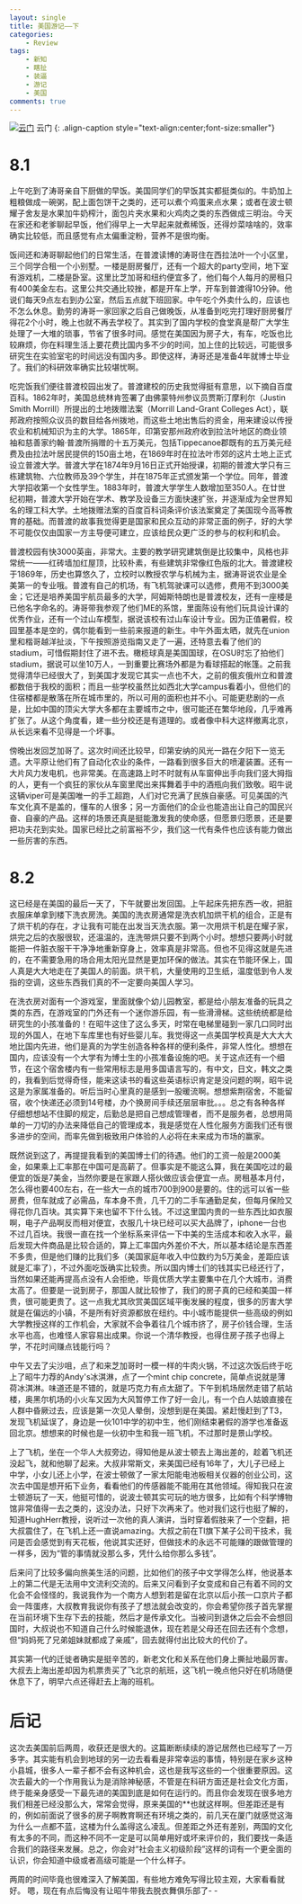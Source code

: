 ```yaml
---
layout: single
title: 美国游记——下
categories: 
    - Review 
tags: 
    - 新知
    - 瞎扯
    - 装逼
    - 游记
    - 美国
comments: true
---
```


[![云门](http://wuyhthu.oss-cn-beijing.aliyuncs.com/postIMGS/%E7%BE%8E%E5%9B%BD%E6%B8%B8%E8%AE%B0/cloudgate.jpg)](http://wuyhthu.oss-cn-beijing.aliyuncs.com/postIMGS/%E7%BE%8E%E5%9B%BD%E6%B8%B8%E8%AE%B0/cloudgate.jpg)
云门
{: .align-caption style="text-align:center;font-size:smaller"}

# 8.1
上午吃到了涛哥亲自下厨做的早饭。美国同学们的早饭其实都挺类似的。牛奶加上粗粮做成一碗粥，配上面包饼干之类的，还可以煮个鸡蛋来点水果；或者在波士顿耀子舍友是水果加牛奶榨汁，面包片夹水果和火鸡肉之类的东西做成三明治。今天在家还和老爹聊起早饭，他们得早上一大早起来就煮稀饭，还得炒菜啥啥的，效率确实比较低，而且感觉有点太偏重淀粉，营养不是很均衡。

饭间还和涛哥聊起他们的日常生活，在普渡读博的涛哥住在西拉法叶一个小区里，三个同学合租一个小别墅。一楼是厨房餐厅，还有一个超大的party空间，地下室有游戏机，二楼是卧室。这里比芝加哥和纽约便宜多了，他们每个人每月的房租只有400美金左右。这里公共交通比较挫，都是开车上学，开车到普渡得10分钟。他说们每天9点左右到办公室，然后五点就下班回家。中午吃个外卖什么的，应该也不怎么休息。勤劳的涛哥一家回家之后自己做晚饭，从准备到吃完打理好厨房餐厅得花2个小时，晚上也就不再去学校了。其实到了国内学校的食堂真是帮广大学生处理了一大堆的琐事，节省了很多时间。感觉在美国因为房子大，有车，吃饭也比较麻烦，你在料理生活上要花费比国内多不少的时间，加上住的比较远，可能很多研究生在实验室宅的时间远没有国内多。即使这样，涛哥还是准备4年就博士毕业了。我们的科研效率确实比较堪忧啊。

吃完饭我们便往普渡校园出发了。普渡建校的历史我觉得挺有意思，以下摘自百度百科。1862年时，美国总统林肯签署了由佛蒙特州参议员贾斯汀摩利尔（Justin Smith Morrill）所提出的土地拨赠法案（Morrill Land-Grant Colleges Act），联邦政府按照众议员的数目给各州拨地，而这些土地出售后的资金，用来建设以传授农业和机械知识为主的大学。1865年，印第安那州政府收到拉法叶地区的商业领袖和慈善家约翰·普渡所捐赠的十五万美元，包括Tippecanoe郡既有的五万美元经费及由拉法叶居民提供的150亩土地，在1869年时在拉法叶市郊的这片土地上正式设立普渡大学。普渡大学在1874年9月16日正式开始授课，初期的普渡大学只有三栋建筑物、六位教师及39个学生，并在1875年正式颁发第一个学位。同年，普渡大学招收第一个女性学生。1883年时，普渡大学学生人数增加至350人。在廿世纪初期，普渡大学开始在学术、教学及设备三方面快速扩张，并逐渐成为全世界知名的理工科大学。土地拨赠法案的百度百科词条评价该法案奠定了美国现今高等教育的基础。而普渡的故事我觉得更是国家和民众互动的非常正面的例子，好的大学不可能仅仅由国家一方主导便可建立，应该给民众更广泛的参与的权利和机会。

普渡校园有快3000英亩，非常大。主要的教学研究建筑倒是比较集中，风格也非常统一——红砖墙加红屋顶，比较朴素，有些建筑非常像红色版的北大。普渡建校于1869年，历史也算悠久了，立校时以教授农学与机械为主，据涛哥说农业是全美第一的专业哦。普渡有自己的机场，有飞机驾驶课可以选修，费用不到3000美金；它还是培养美国宇航员最多的大学，阿姆斯特朗也是普渡校友，还有一座楼是已他名字命名的。涛哥带我参观了他们ME的系馆，里面陈设有他们玩具设计课的优秀作业，还有一个过山车模型，据说该校有过山车设计专业。因为正值暑假，校园里基本是空的，偶尔能看到一些前来报道的新生。中午外面太晒，就先在union里和楷哥越洋扯淡，下午按照游览指南又走了一遍，还特意去看了他们的stadium，可惜假期封住了进不去。橄榄球真是美国国球，在OSU时忘了拍他们stadium，据说可以坐10万人，一到重要比赛场外都是为看球搭起的帐篷。之前我觉得清华已经很大了，到美国才发现它其实一点也不大，之前的俄亥俄州立和普渡都数倍于我校的面积；而且一些学校虽然比如西北大学campus看着小，但他们的住宿楼都是散落在所在城市里的，所以可用的面积也并不小。可能更悲剧的一点是，比如中国的顶尖大学大多都在主要城市之中，很可能还在繁华地段，几乎难再扩张了。从这个角度看，建一些分校还是有道理的。或者像中科大这样撤离北京，从长远来看不见得是一个坏事。

傍晚出发回芝加哥了。这次时间还比较早，印第安纳的风光一路在夕阳下一览无遗。大平原让他们有了自动化农业的条件，一路看到很多巨大的喷灌装置。还有一大片风力发电机，也非常美。在高速路上时不时就有从车窗伸出手向我们竖大拇指的人，更有一个疯狂的家伙从车窗里爬出来挥舞着手中的酒瓶向我们致敬。昭牛说这辆viper可是美国唯一的手工超跑，人们对它充满了民族自豪感。可见美国的汽车文化真不是盖的，懂车的人很多；另一方面他们的企业也能造出让自己的国民兴奋、自豪的产品。这样的场景还真是挺能激发我的使命感，但愿景归愿景，还是要把功夫花到实处。国家已经比之前富裕不少，我们这一代有条件也应该有能力做出一些厉害的东西。

# 8.2
这已经是在美国的最后一天了，下午就要出发回国。上午起床先把东西一收，把脏衣服床单拿到楼下洗衣房洗。美国的洗衣房通常是洗衣机加烘干机的组合，正是有了烘干机的存在，才让我有可能在出发当天洗衣服。第一次用烘干机是在耀子家，烘完之后的衣服很软，还温温的，连洗带烘只要不到两个小时。想想只要两小时就能把一件脏衣服干干净净地重新穿身上，效率真是非常高。但也不见得这就是先进的，在不需要急用的场合用太阳光显然是更加环保的做法。其实在节能环保上，国人真是大大地走在了美国人的前面。烘干机，大量使用的卫生纸，温度低到令人发指的空调，这些东西我们真的不一定要向美国人学习。

在洗衣房对面有一个游戏室，里面就像个幼儿园教室，都是给小朋友准备的玩具之类的东西，在游戏室的门外还有一个迷你游乐园，有一些滑滑梯。这些统统都是给研究生的小孩准备的！在昭牛这住了这么多天，时常在电梯里碰到一家几口同时出现的外国人，在地下车库里也有好些婴儿车。我觉得这一点美国学校真是大大大大地比国内先进，他们是真的为学生创造各种各样的便利条件，非常人性化。想想在国内，应该没有一个大学有为博士生的小孩准备设施的吧。关于这点还有一个细节，在这个宿舍楼内有一些常用标志是用多国语言写的，有中文，日文，韩文之类的，我看到后觉得奇怪，能来这读书的看这些英语标识肯定是没问题的啊，昭牛说这是为家属准备的。听后当时心里真的是感到一股暖流啊。想想紫荆宿舍，不能留宿，收个快递还必须到14号楼，办个换房间手续还层层审批。。。总之有各种各样仔细想想站不住脚的规定，后勤总是把自己想成管理者，而不是服务者，总想用简单的一刀切的办法来降低自己的管理成本，我是感觉在人性化服务方面我们还有很多进步的空间，而率先做到极致用户体验的人必将在未来成为市场的赢家。

既然说到这了，再提提我看到的美国博士们的待遇。他们的工资一般是2000美金，如果乘上汇率那在中国可是高薪了。但事实是不能这么算，我在美国吃过的最便宜的饭是7美金，当然你要是在家跟人搭伙做应该会便宜一点。房租基本月付，怎么得也要400左右，在一些大一点的城市700到900是要的。住的远可以省一些房费，但车就成了必需品，车本身不贵，几千刀的二手车通勤足矣，但每月保险又得花你几百块。其实算下来也留不下什么钱。不过这里国内贵的一些东西比如衣服啊，电子产品啊反而相对便宜，衣服几十块已经可以买大品牌了，iphone一台也不过几百块。我很一直在找一个坐标系来评估一下中美的生活成本和收入水平，最后发现大件商品是比较合适的，算上汇率国内外差价不大，所以基本结论是东西差不多贵，但是他们赚的比我们多（美国家庭年收入中位数约为5万美金，差距应该就是汇率了），不过外面吃饭确实比较贵。所以国内博士们的钱其实已经还行了，当然如果还能再提高点没有人会拒绝，毕竟优质大学主要集中在几个大城市，消费太高了。但要是一说到房子，那国人就比较惨了，我们的房子真的已经和美国一样贵，很可能更贵了。这一点我尤其欣赏美国区域平衡发展的程度，很多的厉害大学就是在偏远的小镇，不是所有好资源都放在纽约。中小城市能提供一些高级的例如大学教授这样的工作机会，大家就不会争着往几个城市挤了，房子价钱合理，生活水平也高，也难怪人家容易出成果。你说一个清华教授，也得住房子孩子也得上学，不花时间赚点钱能行吗？

中午又去了尖沙咀，点了和来芝加哥时一模一样的牛肉火锅，不过这次饭后终于吃上了昭牛力荐的Andy's冰淇淋，点了一个mint chip concrete，简单点说就是薄荷冰淇淋。味道还是不错的，就是巧克力有点太甜了。下午到机场居然走错了航站楼，奥黑尔机场的小火车又因为大风暂停工作了好一会儿，有一个白人姑娘直接在人群中昏厥过去，应该是第一次见人晕倒，没想到是在美国。紧赶慢赶到了T3，发现飞机延误了，身边是一伙101中学的初中生，他们刚结束暑假的游学也准备返回北京。想想来的时候也是一伙初中生和我一班飞机，不过那时是景山学校。

上了飞机，坐在一个华人大叔旁边，得知他是从波士顿去上海出差的，趁着飞机还没起飞，就和他聊了起来。大叔非常斯文，来美国已经有16年了，大儿子已经上中学，小女儿还上小学，在波士顿做了一家太阳能电池板相关仪器的创业公司，这次去中国是想开拓下业务，看看他们的传感器能不能用在其他领域。得知我只在波士顿游玩了一天，他挺可惜的，说波士顿其实可玩的地方很多，比如有个科学博物馆非常值得一去之类的，这没办法，只好下次再来了。他对我们这行也挺了解的，知道HughHerr教授，说听过一次他的真人演讲，当时穿着假肢来了一个空翻，把大叔震住了，在飞机上还一直说amazing。大叔之前在TI旗下某子公司干技术，我问是否会感觉到有天花板，他说其实还好，但做技术的永远不可能赚的跟做管理的一样多，因为“管的事情就没那么多，凭什么给你那么多钱”。

后来问了比较多偏向旅美生活的问题，比如他们的孩子中文学得怎么样，他说基本上的第二代是无法用中文流利交流的。后来又问看到子女变成和自己有着不同的文化会不会怪怪的，我说我作为一个南方人想到若是留在北京以后小孩一口京片子都会一阵蛋疼，大叔教育我说你有孩子了想法就会改变的，你会希望你孩子首先掌握在当前环境下生存下去的技能，然后才是传承文化。当被问到退休之后会不会想回国时，大叔说也不知道自己什么时候能退休，现在若是父母还在回去还有个念想，但“妈妈死了兄弟姐妹就都成了亲戚”，回去就得付出比较大的代价了。

其实第一代的迁徙者确实是挺辛苦的，新老文化和关系在他们身上撕扯地最厉害。大叔去上海出差却因为机票贵买了飞北京的航班，这飞机一晚点他只好在机场随便休息下了，明早六点还得赶去上海的班机。

# 后记

这次去美国前后两周，收获还是很大的。这篇断断续续的游记居然也已经写了一万多字。其实能有机会到地球的另一边去看看是非常幸运的事情，特别是在家乡这种小县城，很多人一辈子都不会有这种机会，这也是我写这些的一个很重要原因。这次去最大的一个作用我认为是消除神秘感，不管是在科研方面还是社会文化方面，终于能亲身感受一下最先进的美国到底是如何在运行的。而且你会发现在很多地方我们相差已经没那么大，常常会觉得，原来美国的**也就这样啊。但差距还是有的，例如前面说了很多的房子啊教育啊还有环境之类的，前几天在厦门就感觉这海为什么一点都不蓝，这楼为什么盖得这么凌乱。但差距之外还有差别，两国的文化有太多的不同，而这种不同不一定是可以简单用好或坏来评价的，我们要找一条适合我们的路径来发展。总之，你会对“社会主义初级阶段”这样的词有一个更全面的认识，你会知道中级或者高级可能是一个什么样子。

两周的时间毕竟也很难深入了解美国，有些地方难免写得比较主观，大家看看就好。
嗯，现在有点后悔没有让昭牛带我去脱衣舞俱乐部了- -